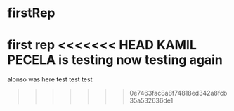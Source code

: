 # firstRep
first rep
<<<<<<< HEAD
KAMIL PECELA is testing now
testing again
=======

alonso was here test test test
>>>>>>> 0e7463fac8a8f74818ed342a8fcb35a532636de1
